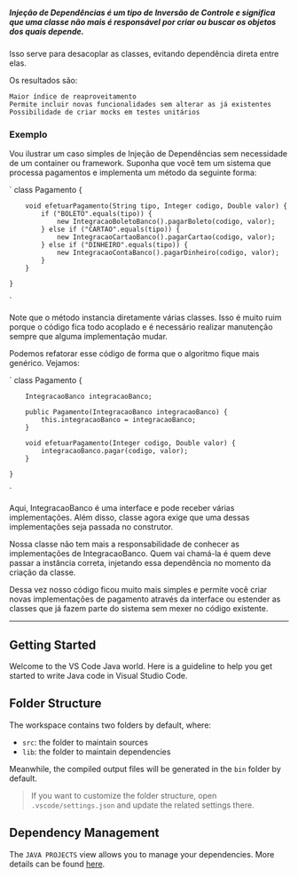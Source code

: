 ##### Injeção de Dependências é um tipo de Inversão de Controle e significa que uma classe não mais é responsável por criar ou buscar os objetos dos quais depende.

Isso serve para desacoplar as classes, evitando dependência direta entre elas.

Os resultados são:

    Maior índice de reaproveitamento
    Permite incluir novas funcionalidades sem alterar as já existentes
    Possibilidade de criar mocks em testes unitários



### Exemplo

Vou ilustrar um caso simples de Injeção de Dependências sem necessidade de um container ou framework.
Suponha que você tem um sistema que processa pagamentos e implementa um método da seguinte forma:

`
    class Pagamento {

        void efetuarPagamento(String tipo, Integer codigo, Double valor) {
            if ("BOLETO".equals(tipo)) {
                new IntegracaoBoletoBanco().pagarBoleto(codigo, valor);
            } else if ("CARTAO".equals(tipo)) {
                new IntegracaoCartaoBanco().pagarCartao(codigo, valor);
            } else if ("DINHEIRO".equals(tipo)) {
                new IntegracaoContaBanco().pagarDinheiro(codigo, valor);
            }
        }

    }
`

Note que o método instancia diretamente várias classes. Isso é muito ruim porque o código fica todo acoplado e é necessário realizar manutenção sempre que alguma implementação mudar.

Podemos refatorar esse código de forma que o algoritmo fique mais genérico. Vejamos:

`
    class Pagamento {

        IntegracaoBanco integracaoBanco;

        public Pagamento(IntegracaoBanco integracaoBanco) {
            this.integracaoBanco = integracaoBanco;
        }

        void efetuarPagamento(Integer codigo, Double valor) {
            integracaoBanco.pagar(codigo, valor);
        }

    }
`

Aqui, IntegracaoBanco é uma interface e pode receber várias implementações. Além disso, classe agora exige que uma dessas implementações seja passada no construtor.

Nossa classe não tem mais a responsabilidade de conhecer as implementações de IntegracaoBanco. Quem vai chamá-la é quem deve passar a instância correta, injetando essa dependência no momento da criação da classe.

Dessa vez nosso código ficou muito mais simples e permite você criar novas implementações de pagamento através da interface ou estender as classes que já fazem parte do sistema sem mexer no código existente.




-------------------------------------------------------------------------------------------------------------------------
## Getting Started

Welcome to the VS Code Java world. Here is a guideline to help you get started to write Java code in Visual Studio Code.

## Folder Structure

The workspace contains two folders by default, where:

- `src`: the folder to maintain sources
- `lib`: the folder to maintain dependencies

Meanwhile, the compiled output files will be generated in the `bin` folder by default.

> If you want to customize the folder structure, open `.vscode/settings.json` and update the related settings there.

## Dependency Management

The `JAVA PROJECTS` view allows you to manage your dependencies. More details can be found [here](https://github.com/microsoft/vscode-java-dependency#manage-dependencies).
